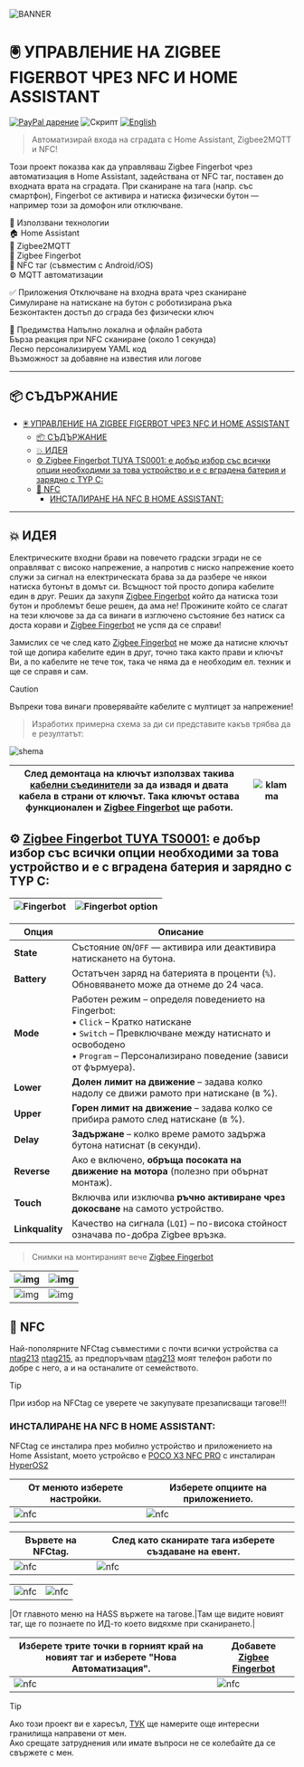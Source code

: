 ![BANNER](/img/banner_HASS-Fingerbot-NFC-Door.png)
# 🖲️ УПРАВЛЕНИЕ НА ZIGBEE FIGERBOT ЧРЕЗ NFC И HOME ASSISTANT
[![PayPal дарение](https://img.shields.io/badge/PayPal-Дари-синьо?logo=paypal)](https://www.paypal.com/donate/?hosted_button_id=AAWFZVF2XCP5A)
![Скрипт](https://img.shields.io/badge/logo-yaml-green?logo=yaml)
[![English](https://img.shields.io/badge/ENGLICH-language-green?logo=translate&labelColor=gray&style=flat-square&link=https://example.com/en)](README.md)

> Автоматизирай входа на сградата с Home Assistant, Zigbee2MQTT и NFC!

Този проект показва как да управляваш Zigbee Fingerbot чрез автоматизация в Home Assistant, задействана от NFC таг, поставен до входната врата на сградата. При сканиране на тага (напр. със смартфон), Fingerbot се активира и натиска физически бутон — например този за домофон или отключване.

🔧 Използвани технологии<br>
🏠 Home Assistant<br>
📶 Zigbee2MQTT<br>
🤖 Zigbee Fingerbot<br>
📱 NFC таг (съвместим с Android/iOS)<br>
⚙️ MQTT автоматизации

✅ Приложения
Отключване на входна врата чрез сканиране<br>
Симулиране на натискане на бутон с роботизирана ръка<br>
Безконтактен достъп до сграда без физически ключ<br>

🚀 Предимства
Напълно локална и офлайн работа<br>
Бърза реакция при NFC сканиране (около 1 секунда)<br>
Лесно персонализируем YAML код<br>
Възможност за добавяне на известия или логове

---

## 📦 СЪДЪРЖАНИЕ

- [🖲️ УПРАВЛЕНИЕ НА ZIGBEE FIGERBOT ЧРЕЗ NFC И HOME ASSISTANT](#️-управление-на-zigbee-figerbot-чрез-nfc-и-home-assistant)
	- [📦 СЪДЪРЖАНИЕ](#-съдържание)
	- [💥 ИДЕЯ](#-идея)
	- [⚙️ Zigbee Fingerbot TUYA TS0001: е добър избор със всички опции необходими за това устройство и е с вградена батерия и зарядно с TYP C:](#️-zigbee-fingerbot-tuya-ts0001-е-добър-избор-със-всички-опции-необходими-за-това-устройство-и-е-с-вградена-батерия-и-зарядно-с-typ-c)
	- [💫 NFC](#-nfc)
		- [ИНСТАЛИРАНЕ НА NFC В HOME ASSISTANT:](#инсталиране-на-nfc-в-home-assistant)

---

## 💥 ИДЕЯ
Електрическите входни брави на повечето градски згради не се оправляват с високо напрежение, а напротив с ниско напрежение което служи за сигнал на електрическата брава за да разбере че някои натиска бутонът в домът си. Всъщност той просто допира кабелите един в друг. Реших да захупя [Zigbee Fingerbot]([figerbot]) който да натиска този бутон и проблемът беше решен, да ама не! Прожините който се слагат на тези ключове за да са винаги в изглючено състояние без натиск са доста корави и [Zigbee Fingerbot]([figerbot]) не успя да се справи!
<br>

Замислих се че след като [Zigbee Fingerbot]([figerbot]) не може да натисне ключът той ще допира кабелите един в друг, точно така както прави и ключът Ви, а по кабелите не тече ток, така че няма да е необходим ел. техник и ще се справя и сам.<br>

> [!CAUTION]
> Въпреки това винаги проверявайте кабелите с мултицет за напрежение!

> Изработих примерна схема за ди си представите какъв трябва да е резултатът:

![shema](/img/shema_HASS-Fingerbot-HFC-Door.png)

| След демонтаца на ключът използвах такива [кабелни съединители]([[klamma]]) за да извадя и двата кабела в страни от ключът. Така ключът остава функционален и [Zigbee Fingerbot]([figerbot]) ще работи. | ![klamma](/img/klamma.png)  |
|-----|-----|

## ⚙️ [Zigbee Fingerbot TUYA TS0001:]([figerbot]) е добър избор със всички опции необходими за това устройство и е с вградена батерия и зарядно с TYP C:

|![Fingerbot](/img/Fingerbot.png)|![Fingerbot option](/img/Fingerbot_option.png)|
|-----|-----|


| **Опция** | **Описание** |
| ----- | ---- |
| **State** | Състояние `ON`/`OFF` — активира или деактивира натискането на бутона.|
| **Battery** | Остатъчен заряд на батерията в проценти (`%`). Обновяването може да отнеме до 24 часа. |
| **Mode** | Работен режим – определя поведението на Fingerbot:<br>• `Click` – Кратко натискане<br>• `Switch` – Превключване между натиснато и освободено<br>• `Program` – Персонализирано поведение (зависи от фърмуера). |
| **Lower** | **Долен лимит на движение** – задава колко надолу се движи рамото при натискане (в %). |
| **Upper** | **Горен лимит на движение** – задава колко се прибира рамото след натискане (в %). |
| **Delay** | **Задържане** – колко време рамото задържа бутона натиснат (в секунди). |
| **Reverse** | Ако е включено, **обръща посоката на движение на мотора** (полезно при обърнат монтаж). |
| **Touch** | Включва или изключва **ръчно активиране чрез докосване** на самото устройство. |
| **Linkquality** | Качество на сигнала (`LQI`) – по-висока стойност означава по-добра Zigbee връзка.|

> Снимки на монтираният вече [Zigbee Fingerbot]([figerbot])
> 
|![img](/img/photo001.jpg)|![img](/img/photo002.jpg)|
|----|----|
|![img](/img/photo003.jpg)|![img](/img/phofo004.jpg)|


## 💫 NFC
Най-пополярните NFCtag съвместими с почти всички устройства са [ntag213]([NFCtag1]) [ntag215]([NFCtag2]), аз предпоръчвам [ntag213]([NFCtag1]) моят телефон работи по добре с него, а и на останалите от семейството.

> [!TIP]
> При избор на NFCtag се уверете че закупувате презаписващи тагове!!!

### ИНСТАЛИРАНЕ НА NFC В HOME ASSISTANT:
NFCtag се инсталира през мобилно устройство и приложението на Home Assistant, моето устройсво е [POCO X3 NFC PRO]([poco]) с инсталиран [HyperOS2]([hyperos])

|От менюто изберете настройки.|Изберете опциите на приложението.|
|----|----|
|![nfc](/img/nfc/nfctag1.png)|![nfc](/img/nfc/nfctag2.png)|

|Вървете на NFCtag.|След като сканирате тага изберете създаване на евент.|
|----|----|
|![nfc](/img/nfc/nfctag3.png)|![nfc](/img/nfc/nfctag4.png)|

|||
|----|----|
|![nfc](/img/nfc/nfctag5.png)|![nfc](/img/nfc/nfctag6.png)|

|От главното меню на HASS вържете на тагове.|Там ще видите новият таг, ще го познаете по ИД-то което видяхме при сканирането.|

|Изберете трите точки в горният край на новият таг и изберете "Нова Автоматизация".| Добавете [Zigbee Fingerbot]([figerbot])|
|----|----|
|![nfc](/img/nfc/nfctag7.png)|![nfc](/img/nfc/nfctag8.png)|


> [!TIP]
> Ако този проект ви е харесъл, [ТУК](https://github.com/Bacard1?tab=repositories) ще намерите още интересни гранилища направени от мен.<br>
> Ако срещате затруднения или имате въпроси не се колебайте да се свържете с мен.

[hyperos]: https://www.mi.com/de/product/poco-x3-pro?srsltid=AfmBOoqKmKAtF-_P0cmo5_mUh5KyV_rqULEeFMbqT99BiuWWyo8BDJRW
[poco]: https://www.mi.com/de/product/poco-x3-pro?srsltid=AfmBOoqKmKAtF-_P0cmo5_mUh5KyV_rqULEeFMbqT99BiuWWyo8BDJRW
[klamma]: https://de.aliexpress.com/item/1005005805414976.html?spm=a2g0o.order_list.order_list_main.212.21c85c5f8qzzfj&gatewayAdapt=glo2deu
[figerbot]: https://de.aliexpress.com/item/1005008341830865.html?spm=a2g0o.order_list.order_list_main.363.21c85c5f8qzzfj&gatewayAdapt=glo2deu
[NFCtag1]: https://de.aliexpress.com/item/1005007613908773.html?spm=a2g0o.order_list.order_list_main.394.21c85c5f8qzzfj&gatewayAdapt=glo2deu
[NFCtag2]: https://de.aliexpress.com/item/1005006332360160.html?spm=a2g0o.order_list.order_list_main.217.21c85c5f8qzzfj&gatewayAdapt=glo2deu
